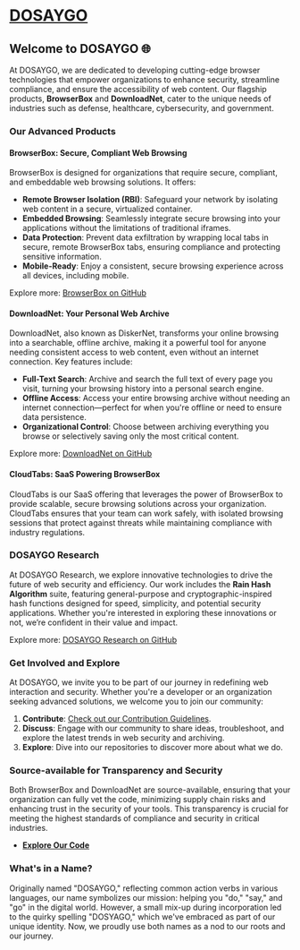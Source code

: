 # [DOSAYGO](https://dosaygo.com)

## Welcome to DOSAYGO 🌐

At DOSAYGO, we are dedicated to developing cutting-edge browser technologies that empower organizations to enhance security, streamline compliance, and ensure the accessibility of web content. Our flagship products, **BrowserBox** and **DownloadNet**, cater to the unique needs of industries such as defense, healthcare, cybersecurity, and government.

### Our Advanced Products

#### **BrowserBox: Secure, Compliant Web Browsing**
BrowserBox is designed for organizations that require secure, compliant, and embeddable web browsing solutions. It offers:

- **Remote Browser Isolation (RBI)**: Safeguard your network by isolating web content in a secure, virtualized container.
- **Embedded Browsing**: Seamlessly integrate secure browsing into your applications without the limitations of traditional iframes.
- **Data Protection**: Prevent data exfiltration by wrapping local tabs in secure, remote BrowserBox tabs, ensuring compliance and protecting sensitive information.
- **Mobile-Ready**: Enjoy a consistent, secure browsing experience across all devices, including mobile.

Explore more: [BrowserBox on GitHub](https://github.com/BrowserBox/BrowserBox)

#### **DownloadNet: Your Personal Web Archive**
DownloadNet, also known as DiskerNet, transforms your online browsing into a searchable, offline archive, making it a powerful tool for anyone needing consistent access to web content, even without an internet connection. Key features include:

- **Full-Text Search**: Archive and search the full text of every page you visit, turning your browsing history into a personal search engine.
- **Offline Access**: Access your entire browsing archive without needing an internet connection—perfect for when you're offline or need to ensure data persistence.
- **Organizational Control**: Choose between archiving everything you browse or selectively saving only the most critical content.

Explore more: [DownloadNet on GitHub](https://github.com/dosyago/DownloadNet)

#### **CloudTabs: SaaS Powering BrowserBox**
CloudTabs is our SaaS offering that leverages the power of BrowserBox to provide scalable, secure browsing solutions across your organization. CloudTabs ensures that your team can work safely, with isolated browsing sessions that protect against threats while maintaining compliance with industry regulations.

### **DOSAYGO Research**
At DOSAYGO Research, we explore innovative technologies to drive the future of web security and efficiency. Our work includes the **Rain Hash Algorithm** suite, featuring general-purpose and cryptographic-inspired hash functions designed for speed, simplicity, and potential security applications. Whether you're interested in exploring these innovations or not, we’re confident in their value and impact.

Explore more: [DOSAYGO Research on GitHub](https://github.com/DOSAYGO-Research/rain)

### Get Involved and Explore

At DOSAYGO, we invite you to be part of our journey in redefining web interaction and security. Whether you're a developer or an organization seeking advanced solutions, we welcome you to join our community:

1. **Contribute**: [Check out our Contribution Guidelines](https://github.com/dosyago/DownloadNet/blob/fun/CONTRIBUTING.md).
2. **Discuss**: Engage with our community to share ideas, troubleshoot, and explore the latest trends in web security and archiving.
3. **Explore**: Dive into our repositories to discover more about what we do.

### **Source-available for Transparency and Security**

Both BrowserBox and DownloadNet are source-available, ensuring that your organization can fully vet the code, minimizing supply chain risks and enhancing trust in the security of your tools. This transparency is crucial for meeting the highest standards of compliance and security in critical industries.

- [**Explore Our Code**](https://github.com/dosyago)

### **What's in a Name?**
Originally named "DOSAYGO," reflecting common action verbs in various languages, our name symbolizes our mission: helping you "do," "say," and "go" in the digital world. However, a small mix-up during incorporation led to the quirky spelling "DOSYAGO," which we've embraced as part of our unique identity. Now, we proudly use both names as a nod to our roots and our journey.
